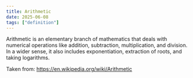 ```yaml
---
title: Arithmetic
date: 2025-06-08
tags: ["definition"]
---
```


Arithmetic is an elementary branch of mathematics that deals with numerical operations like addition, subtraction, multiplication, and division. In a wider sense, it also includes exponentiation, extraction of roots, and taking logarithms.

Taken from: https://en.wikipedia.org/wiki/Arithmetic